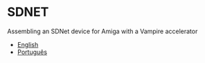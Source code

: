 # SDNET
Assembling an SDNet device for Amiga with a Vampire accelerator

- [English](tutorial_en.md)
- [Português](tutorial_pt-pt.md)